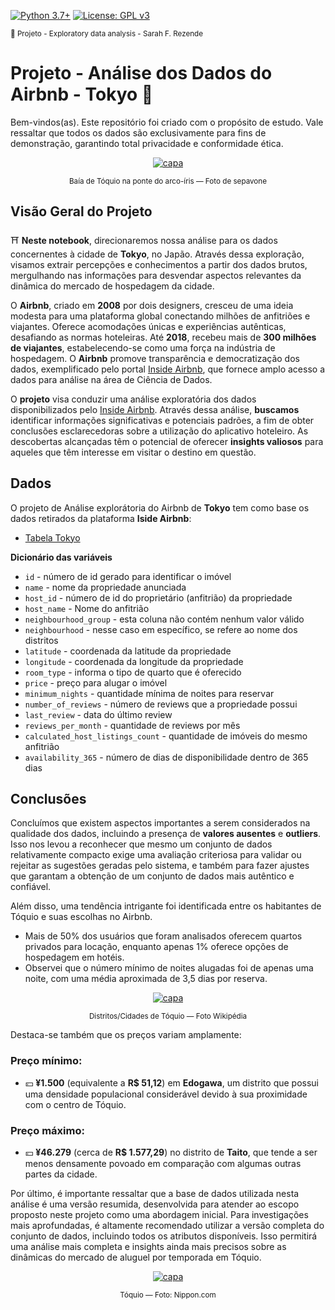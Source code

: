 [![Python 3.7+](https://img.shields.io/badge/python-3.7+-blue.svg)](https://www.python.org/downloads/release/python-360/) [![License: GPL v3](https://img.shields.io/badge/License-GPLv3-blue.svg)](https://www.gnu.org/licenses/gpl-3.0) 

<sub> 📂 Projeto - Exploratory data analysis - Sarah F. Rezende


#  Projeto - Análise dos Dados do Airbnb - Tokyo 🗼

Bem-vindos(as). Este repositório foi criado com o propósito de estudo. Vale ressaltar que todos os dados são exclusivamente para fins de demonstração, garantindo total privacidade e conformidade ética.


<p align="center">
  <a href="https://github.com/SarahFeanor?tab=repositories">
    <img src="https://cdn.discordapp.com/attachments/1063559719291199599/1197549244412866610/download.jpg?ex=65bbaba5&is=65a936a5&hm=b246b9064e94fb5ab1fa41442813323be300256511105259f14aaaf6ded445f0&" alt="capa">
  </a> 
</p>                <p align="center">  <sup> Baía de Tóquio na ponte do arco-íris — Foto de sepavone </sup> </p>
                          
## Visão Geral do Projeto 

⛩️ **Neste notebook**, direcionaremos nossa análise para os dados concernentes à cidade de **Tokyo**, no Japão. Através dessa exploração, visamos extrair percepções e conhecimentos a partir dos dados brutos, mergulhando nas informações para desvendar aspectos relevantes da dinâmica do mercado de hospedagem da cidade.

O **Airbnb**, criado em **2008** por dois designers, cresceu de uma ideia modesta para uma plataforma global conectando milhões de anfitriões e viajantes. Oferece acomodações únicas e experiências autênticas, desafiando as normas hoteleiras. Até **2018**, recebeu mais de **300 milhões de viajantes**, estabelecendo-se como uma força na indústria de hospedagem. O **Airbnb** promove transparência e democratização dos dados, exemplificado pelo portal [Inside Airbnb](http://insideairbnb.com/get-the-data/), que fornece amplo acesso a dados para análise na área de Ciência de Dados.

O **projeto** visa conduzir uma análise exploratória dos dados disponibilizados pelo [Inside Airbnb](http://insideairbnb.com/get-the-data/). Através dessa análise, **buscamos** identificar informações significativas e potenciais padrões, a fim de obter conclusões esclarecedoras sobre a utilização do aplicativo hoteleiro. As descobertas alcançadas têm o potencial de oferecer **insights valiosos** para aqueles que têm interesse em visitar o destino em questão.

## Dados 

O projeto de Análise explorátoria do Airbnb de **Tokyo** tem como base os dados retirados da plataforma **Iside Airbnb**: 

- [Tabela Tokyo](https://github.com/SarahFeanor/Airbnb_Tokyo_EDA_Project_/blob/main/listings.csv)
  
**Dicionário das variáveis**

* `id` - número de id gerado para identificar o imóvel
* `name` - nome da propriedade anunciada
* `host_id` - número de id do proprietário (anfitrião) da propriedade
* `host_name` - Nome do anfitrião
* `neighbourhood_group` - esta coluna não contém nenhum valor válido
* `neighbourhood` - nesse caso em específico, se refere ao nome dos distritos
* `latitude` - coordenada da latitude da propriedade
* `longitude` - coordenada da longitude da propriedade
* `room_type` - informa o tipo de quarto que é oferecido
* `price` - preço para alugar o imóvel
* `minimum_nights` - quantidade mínima de noites para reservar
* `number_of_reviews` - número de reviews que a propriedade possui
* `last_review` - data do último review
* `reviews_per_month` - quantidade de reviews por mês
* `calculated_host_listings_count` - quantidade de imóveis do mesmo anfitrião
* `availability_365` - número de dias de disponibilidade dentro de 365 dias

## Conclusões

Concluímos que existem aspectos importantes a serem considerados na qualidade dos dados, incluindo a presença de **valores ausentes** e **outliers**. 
Isso nos levou a reconhecer que mesmo um conjunto de dados relativamente compacto exige uma avaliação criteriosa para validar ou rejeitar as sugestões geradas pelo sistema, e também para fazer ajustes que garantam a obtenção de um conjunto de dados mais autêntico e confiável.


Além disso, uma tendência intrigante foi identificada entre os habitantes de Tóquio e suas escolhas no Airbnb.

- Mais de 50% dos usuários que foram analisados oferecem quartos privados para locação, enquanto apenas 1% oferece opções de hospedagem em hotéis.
- Observei que o número mínimo de noites alugadas foi de apenas uma noite, com uma média aproximada de 3,5 dias por reserva.

<p align="center">
  <a href="https://github.com/SarahFeanor?tab=repositories">
    <img src="https://media.discordapp.net/attachments/1063559719291199599/1197616523846631424/800px-Tokyo_special_wards_map.svg.png?ex=65bbea4d&is=65a9754d&hm=b56b3c371d7d75ff1f6dfeb16ee8feb0b8d84ca31dfe146adb0c8846babce9af&=&format=webp&quality=lossless&width=515&height=468" alt="capa">
  </a> 
</p>                <p align="center">  <sup> Distritos/Cidades de Tóquio — Foto Wikipédia </sup> </p>
  
Destaca-se também que os preços variam amplamente:

### **Preço mínimo**: 
- 💴 **¥1.500** (equivalente a **R$ 51,12**) em **Edogawa**, um distrito que possui uma densidade populacional considerável devido à sua proximidade com o centro de Tóquio.

### **Preço máximo**: 
- 💴 **¥46.279** (cerca de **R$ 1.577,29**) no distrito de **Taito**, que tende a ser menos densamente povoado em comparação com algumas outras partes da cidade.

Por último, é importante ressaltar que a base de dados utilizada nesta análise é uma versão resumida, desenvolvida para atender ao escopo proposto neste projeto como uma abordagem inicial. Para investigações mais aprofundadas, é altamente recomendado utilizar a versão completa do conjunto de dados, incluindo todos os atributos disponíveis. Isso permitirá uma análise mais completa e insights ainda mais precisos sobre as dinâmicas do mercado de aluguel por temporada em Tóquio.



<p align="center">
  <a href="https://github.com/SarahFeanor?tab=repositories">
    <img src="https://media.discordapp.net/attachments/1063559719291199599/1197616517483872477/2351281.png?ex=65bbea4c&is=65a9754c&hm=446facc260ea49282d6fbae3bc928a77833e58c7f0ef1882f39ba0ed8ba5fd61&=&format=webp&quality=lossless&width=487&height=468" alt="capa">
  </a> 
</p>                <p align="center">  <sup> Tóquio — Foto: Nippon.com </sup> </p>

